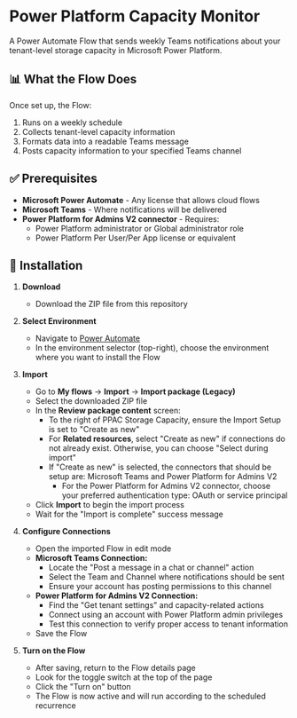 # Power Platform Capacity Monitor

A Power Automate Flow that sends weekly Teams notifications about your tenant-level storage capacity in Microsoft Power Platform.

## 📊 What the Flow Does

Once set up, the Flow:
1. Runs on a weekly schedule
2. Collects tenant-level capacity information
3. Formats data into a readable Teams message
4. Posts capacity information to your specified Teams channel

## ✅ Prerequisites

- **Microsoft Power Automate** - Any license that allows cloud flows
- **Microsoft Teams** - Where notifications will be delivered
- **Power Platform for Admins V2 connector** - Requires:
  - Power Platform administrator or Global administrator role
  - Power Platform Per User/Per App license or equivalent

## 🚀 Installation

1. **Download**
   - Download the ZIP file from this repository

2. **Select Environment**
   - Navigate to [Power Automate](https://make.powerautomate.com)
   - In the environment selector (top-right), choose the environment where you want to install the Flow

3. **Import**
   - Go to **My flows** → **Import** → **Import package (Legacy)**
   - Select the downloaded ZIP file
   - In the **Review package content** screen:
     - To the right of PPAC Storage Capacity, ensure the Import Setup is set to "Create as new"
     - For **Related resources**, select "Create as new" if connections do not already exist. Otherwise, you can choose "Select during import"
     - If "Create as new" is selected, the connectors that should be setup are: Microsoft Teams and Power Platform for Admins V2
       - For the Power Platform for Admins V2 connector, choose your preferred authentication type: OAuth or service principal
   - Click **Import** to begin the import process
   - Wait for the "Import is complete" success message

4. **Configure Connections**
   - Open the imported Flow in edit mode
   - **Microsoft Teams Connection:**
     - Locate the "Post a message in a chat or channel" action
     - Select the Team and Channel where notifications should be sent
     - Ensure your account has posting permissions to this channel
   - **Power Platform for Admins V2 Connection:**
     - Find the "Get tenant settings" and capacity-related actions
     - Connect using an account with Power Platform admin privileges
     - Test this connection to verify proper access to tenant information
   - Save the Flow

5. **Turn on the Flow**
   - After saving, return to the Flow details page
   - Look for the toggle switch at the top of the page
   - Click the "Turn on" button
   - The Flow is now active and will run according to the scheduled recurrence
